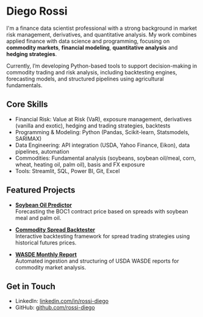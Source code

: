 # Diego Rossi

I'm a finance data scientist professional with a strong background in market risk management, derivatives, and quantitative analysis. My work combines applied finance with data science and programming, focusing on **commodity markets**, **financial modeling**, **quantitative analysis** and **hedging strategies**.

Currently, I’m developing Python-based tools to support decision-making in commodity trading and risk analysis, including backtesting engines, forecasting models, and structured pipelines using agricultural fundamentals.

## Core Skills

- Financial Risk: Value at Risk (VaR), exposure management, derivatives (vanilla and exotic), hedging and trading strategies, backtests 
- Programming & Modeling: Python (Pandas, Scikit-learn, Statsmodels, SARIMAX)
- Data Engineering: API integration (USDA, Yahoo Finance, Eikon), data pipelines, automation  
- Commodities: Fundamental analysis (soybeans, soybean oil/meal, corn, wheat, heating oil, palm oil), basis and FX exposure  
- Tools: Streamlit, SQL, Power BI, Git, Excel

## Featured Projects

- [**Soybean Oil Predictor**](https://github.com/rossi-diego/soybean-oil-predictor)  
  Forecasting the BOC1 contract price based on spreads with soybean meal and palm oil.

- [**Commodity Spread Backtester**](https://github.com/rossi-diego/commodity-backtester)  
  Interactive backtesting framework for spread trading strategies using historical futures prices.

- [**WASDE Monthly Report**](https://github.com/rossi-diego/wasde-monthly-report)  
  Automated ingestion and structuring of USDA WASDE reports for commodity market analysis.

## Get in Touch

- LinkedIn: [linkedin.com/in/rossi-diego](https://www.linkedin.com/in/rossi-diego)  
- GitHub: [github.com/rossi-diego](https://github.com/rossi-diego)  
